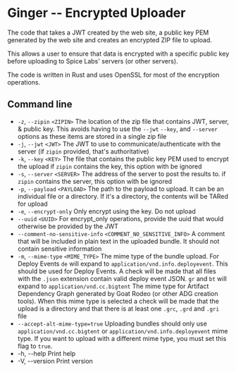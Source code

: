 # Ginger -- Encrypted Uploader

The code that takes a JWT created by the web site, a public key PEM generated by the web site and
creates an encrypted ZIP file to upload.

This allows a user to ensure that data is encrypted with a specific public key before uploading to Spice Labs'
servers (or other servers).

The code is written in Rust and uses OpenSSL for most of the encryption operations.

## Command line 

*  `-z`, `--zipin` `<ZIPIN>`   The location of the zip file that contains JWT, server, & public key. This avoids having to use the `--jwt`
   `--key`, and `--server` options as these items are stored in a single zip file
*  `-j`, `--jwt` `<JWT>` The JWT to use to communicate/authenticate with the server (if `zipin` provided, that's authoritative)
*  `-k`, `--key` `<KEY>` The file that contains the public key PEM used to encrypt the upload if `zipin` contains the key, this option with be ignored
*  `-s`, `--server` `<SERVER>` The address of the server to post the results to. if `zipin` contains the server, this option with be ignored
*  `-p`, `--payload` `<PAYLOAD>`
          The path to the payload to upload. It can be an individual file or a directory. If it's a directory, the contents will be TARed for upload
*  `-e`, `--encrypt-only` Only encrypt using the key. Do not upload
*  `--uuid` `<UUID>` For encrypt_only operations, provide the uuid that would otherwise be provided by the JWT
*  `--comment-no-sensitive-info` `<COMMENT_NO_SENSITIVE_INFO>` A comment that will be included in plain text in the uploaded bundle. It should not contain sensitive information
*  `-m`, `--mime-type` `<MIME_TYPE>` The mime type of the bundle upload. For Deploy Events `de` will expand to `application/vnd.info.deployevent`. This should be used for Deploy Events. A check will be made that all files with the `.json` extension contain valid deploy event JSON. `gr` and `bt` will expand to `application/vnd.cc.bigtent` The mime type for Artifact Dependency Graph generated by Goat Rodeo (or other ADG creation tools). When this mime type is selected a check will be made that the upload is a directory and that there is at least one `.grc`, `.grd` and `.gri` file
* `--accept-alt-mime-type=true` Uploading bundles should only use `application/vnd.cc.bigtent` or `application/vnd.info.deployevent` mime type. If you want to upload with a different mime type, you must set this flag to `true`.
*  -h, --help
          Print help
*  -V, --version
          Print version

